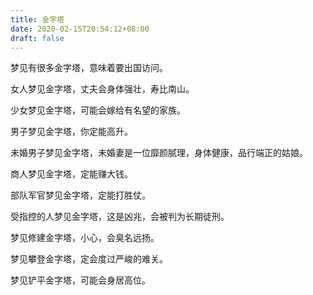 ```yaml
---
title: 金字塔
date: 2020-02-15T20:54:12+08:00
draft: false
---
```


梦见有很多金字塔，意味着要出国访问。



女人梦见金字塔，丈夫会身体强壮，寿比南山。



少女梦见金字塔，可能会嫁给有名望的家族。



男子梦见金字塔，你定能高升。



未婚男子梦见金字塔，未婚妻是一位靡颜腻理，身体健康，品行端正的姑娘。



商人梦见金字塔，定能赚大钱。



部队军官梦见金字塔，定能打胜仗。



受指控的人梦见金字塔，这是凶兆，会被判为长期徒刑。



梦见修建金字塔，小心，会臭名远扬。



梦见攀登金字塔，定会度过严峻的难关。



梦见铲平金字塔，可能会身居高位。

